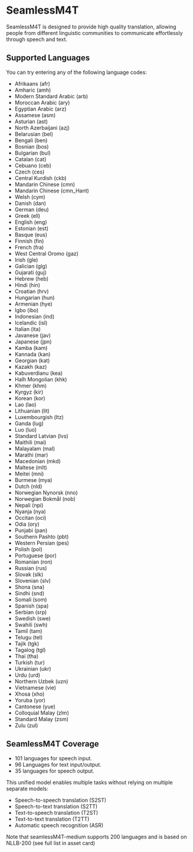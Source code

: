 # SeamlessM4T

SeamlessM4T is designed to provide high quality translation, allowing people from different linguistic communities to communicate effortlessly through speech and text.

## Supported Languages

You can try entering any of the following language codes:

- Afrikaans (afr)
- Amharic (amh)
- Modern Standard Arabic (arb)
- Moroccan Arabic (ary)
- Egyptian Arabic (arz)
- Assamese (asm)
- Asturian (ast)
- North Azerbaijani (azj)
- Belarusian (bel)
- Bengali (ben)
- Bosnian (bos)
- Bulgarian (bul)
- Catalan (cat)
- Cebuano (ceb)
- Czech (ces)
- Central Kurdish (ckb)
- Mandarin Chinese (cmn)
- Mandarin Chinese (cmn_Hant)
- Welsh (cym)
- Danish (dan)
- German (deu)
- Greek (ell)
- English (eng)
- Estonian (est)
- Basque (eus)
- Finnish (fin)
- French (fra)
- West Central Oromo (gaz)
- Irish (gle)
- Galician (glg)
- Gujarati (guj)
- Hebrew (heb)
- Hindi (hin)
- Croatian (hrv)
- Hungarian (hun)
- Armenian (hye)
- Igbo (ibo)
- Indonesian (ind)
- Icelandic (isl)
- Italian (ita)
- Javanese (jav)
- Japanese (jpn)
- Kamba (kam)
- Kannada (kan)
- Georgian (kat)
- Kazakh (kaz)
- Kabuverdianu (kea)
- Halh Mongolian (khk)
- Khmer (khm)
- Kyrgyz (kir)
- Korean (kor)
- Lao (lao)
- Lithuanian (lit)
- Luxembourgish (ltz)
- Ganda (lug)
- Luo (luo)
- Standard Latvian (lvs)
- Maithili (mai)
- Malayalam (mal)
- Marathi (mar)
- Macedonian (mkd)
- Maltese (mlt)
- Meitei (mni)
- Burmese (mya)
- Dutch (nld)
- Norwegian Nynorsk (nno)
- Norwegian Bokmål (nob)
- Nepali (npi)
- Nyanja (nya)
- Occitan (oci)
- Odia (ory)
- Punjabi (pan)
- Southern Pashto (pbt)
- Western Persian (pes)
- Polish (pol)
- Portuguese (por)
- Romanian (ron)
- Russian (rus)
- Slovak (slk)
- Slovenian (slv)
- Shona (sna)
- Sindhi (snd)
- Somali (som)
- Spanish (spa)
- Serbian (srp)
- Swedish (swe)
- Swahili (swh)
- Tamil (tam)
- Telugu (tel)
- Tajik (tgk)
- Tagalog (tgl)
- Thai (tha)
- Turkish (tur)
- Ukrainian (ukr)
- Urdu (urd)
- Northern Uzbek (uzn)
- Vietnamese (vie)
- Xhosa (xho)
- Yoruba (yor)
- Cantonese (yue)
- Colloquial Malay (zlm)
- Standard Malay (zsm)
- Zulu (zul)

## SeamlessM4T Coverage

- 101 languages for speech input.
- 96 Languages for text input/output.
- 35 languages for speech output.

This unified model enables multiple tasks without relying on multiple separate models:

- Speech-to-speech translation (S2ST)
- Speech-to-text translation (S2TT)
- Text-to-speech translation (T2ST)
- Text-to-text translation (T2TT)
- Automatic speech recognition (ASR)

Note that seamlessM4T-medium supports 200 languages and is based on NLLB-200 (see full list in asset card)
